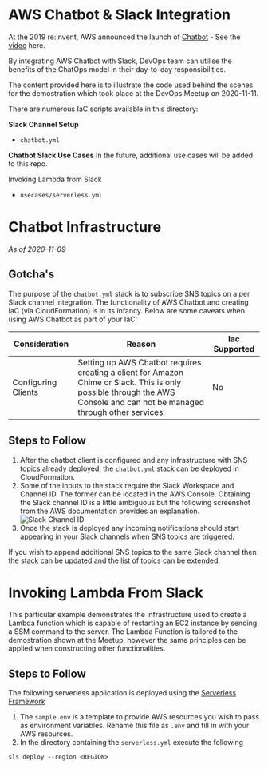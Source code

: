 # AWS Chatbot & Slack Integration 

At the 2019 re:Invent, AWS announced the launch of [Chatbot](https://docs.aws.amazon.com/chatbot/latest/adminguide/what-is.html) - See the [video](https://www.youtube.com/watch?v=u-1SbynvVkA) here.

By integrating AWS Chatbot with Slack, DevOps team can utilise the benefits of the ChatOps model in their day-to-day responsibilities. 

The content provided here is to illustrate the code used behind the scenes for the demostration which took place at the DevOps Meetup on 2020-11-11.

There are numerous IaC scripts available in this directory:

**Slack Channel Setup**
- `chatbot.yml` 

**Chatbot Slack Use Cases**
In the future, additional use cases will be added to this repo.

Invoking Lambda from Slack
- `usecases/serverless.yml`

# Chatbot Infrastructure
*As of 2020-11-09*

## Gotcha's

The purpose of the `chatbot.yml` stack is to subscribe SNS topics on a per Slack channel integration. The functionality of AWS Chatbot and creating IaC (via CloudFormation) is in its infancy. Below are some caveats when using AWS Chatbot as part of your IaC:

| Consideration | Reason | Iac Supported |
| ------------- | ------ | --------- |
| Configuring Clients | Setting up AWS Chatbot requires creating a client for Amazon Chime or Slack. This is only possible through the AWS Console and can not be managed through other services. | No |

## Steps to Follow

1. After the chatbot client is configured and any infrastructure with SNS topics already deployed, the `chatbot.yml` stack can be deployed in CloudFormation.
2. Some of the inputs to the stack require the Slack Workspace and Channel ID. The former can be located in the AWS Console. Obtaining the Slack channel ID is a little ambiguous but the following screenshot from the AWS documentation provides an explanation.
![Slack Channel ID](/images/slack-channel.png)
3. Once the stack is deployed any incoming notifications should start appearing in your Slack channels when SNS topics are triggered.

If you wish to append additional SNS topics to the same Slack channel then the stack can be updated and the list of topics can be extended.

# Invoking Lambda From Slack

This particular example demonstrates the infrastructure used to create a Lambda function which is capable of restarting an EC2 instance by sending a SSM command to the server. 
The Lambda Function is tailored to the demostration shown at the Meetup, however the same principles can be applied when constructing other functionalities.

## Steps to Follow 

The following serverless application is deployed using the [Serverless Framework](https://www.serverless.com/framework/docs/providers/aws/guide/intro/)

1. The `sample.env` is a template to provide AWS resources you wish to pass as environment variables. Rename this file as `.env` and fill in with your AWS resources.
2. In the directory containing the `serverless.yml` execute the following

`sls deploy --region <REGION>`
